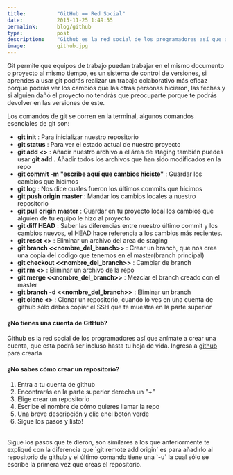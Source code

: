 ```yaml
---
title:  		"GitHub == Red Social"
date:   		2015-11-25 1:49:55
permalink: 		blog/github
type: 			post
description: 	"Github es la red social de los programadores así que anímate a crear una cuenta, que esta podrá ser incluso hasta tu hoja de vida."
image: 			github.jpg
---
```


Git permite que equipos de trabajo puedan trabajar en el mismo documento o proyecto al mismo tiempo, es un sistema de control de versiones, si aprendes a usar git podrás realizar un trabajo colaborativo más eficaz porque podrás ver los cambios que las otras personas hicieron, las fechas y si alguien dañó el proyecto no tendrás que preocuparte porque te podrás devolver en las versiones de este.

Los comandos de git se corren en la terminal, algunos comandos esenciales de git son: 

* __git init__ : Para inicializar nuestro repositorio
* __git status__ : Para ver el estado actual de nuestro proyecto
* __git add <<filename>>__ : Añadir nuestro archivo a el área de staging también puedes usar __git add .__ Añadir todos los archivos que han sido modificados en la repo
* __git commit -m "escribe aquí que cambios hiciste"__ : Guardar los cambios que hicimos 
* __git log__ : Nos dice cuales fueron los últimos commits que hicimos
* __git push origin master__ : Mandar los cambios locales a nuestro repositorio
* __git pull origin master__ : Guardar en tu proyecto local los cambios que alguien de tu equipo le hizo al proyecto
* __git diff HEAD__ : Saber las diferencias entre nuestro último commit y los cambios nuevos, el HEAD hace referencia a los cambios más recientes.
* __git reset <<filename>>__ : Eliminar un archivo del area de staging
* __git branch <<nombre_del_branch>>__ : Crear un branch, que nos crea una copia del codigo que tenemos en el master(branch principal)
* __git checkout <<nombre_del_branch>>__ : Cambiar de branch
* __git rm <<filename>>__ : Eliminar un archivo de la repo
* __git merge <<nombre_del_branch>>__ : Mezclar el branch creado con el master 
* __git branch -d <<nombre_del_branch>>__ : Eliminar un branch
* __git clone <<SSH>>__ : Clonar un repositorio, cuando lo ves en una cuenta de github sólo debes copiar el SSH que te muestra en la parte superior

#### ¿No tienes una cuenta de GitHub?

Github es la red social de los programadores así que anímate a crear una cuenta, que esta podrá ser incluso hasta tu hoja de vida. Ingresa a [github](https://github.com/join) para crearla

#### ¿No sabes cómo crear un repositorio?


1. Entra a tu cuenta de github
2. Encontrarás en la parte superior derecha un "+"
3. Elige crear un repositorio
4. Escribe el nombre de cómo quieres llamar la repo
5. Una breve descripción y clic enel botón verde
6. Sigue los pasos y listo!

<br>
Sigue los pasos que te dieron, son similares a los que anteriormente te expliqué con la diferencia que `git remote add origin` es para añadirlo al repositorio de github y el último comando tiene una `-u` la cual sólo se escribe la primera vez que creas el repositorio. 

